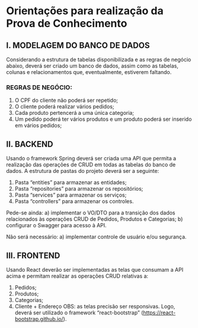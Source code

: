 # Orientações para realização da Prova de Conhecimento


## I.	MODELAGEM DO BANCO DE DADOS
Considerando a estrutura de tabelas disponibilizada e as regras de negócio abaixo, deverá ser criado um banco de dados, assim como as tabelas, colunas e relacionamentos que, eventualmente, estiverem faltando.

### REGRAS DE NEGÓCIO:

1.	O CPF do cliente não poderá ser repetido;
2.	O cliente poderá realizar vários pedidos;
3.	Cada produto pertencerá a uma única categoria;
4.	Um pedido poderá ter vários produtos e um produto poderá ser inserido em vários pedidos;

## II.	BACKEND
Usando o framework Spring deverá ser criada uma API que permita a realização das operações de CRUD em todas as tabelas do banco de dados. A estrutura de pastas do projeto deverá ser a seguinte:
1.	Pasta “entities” para armazenar as entidades;
2.	Pasta “repositories” para armazenar os repositórios;
3.	Pasta “services” para armazenar os serviços;
4.	Pasta “controllers” para armazenar os controles.

Pede-se ainda: 
a)	implementar o VO/DTO para a transição dos dados relacionados às operações CRUD de Pedidos, Produtos e Categorias;
b)	configurar o Swagger para acesso à API.

Não será necessário:
a)	implementar controle de usuário e/ou segurança.

## III.	FRONTEND
Usando React deverão ser implementadas as telas que consumam a API acima e permitam realizar as operações CRUD relativas a:
1.	Pedidos;
2.	Produtos;
3.	Categorias;
4.	Cliente + Endereço
OBS: as telas precisão ser responsivas. Logo, deverá ser utilizado o framework “react-bootstrap” (https://react-bootstrap.github.io/).
